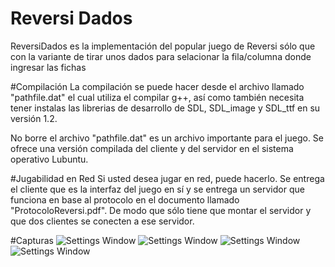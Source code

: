 # Reversi Dados
ReversiDados es la implementación del popular juego de Reversi sólo que con la variante de tirar unos dados para selacionar la fila/columna donde ingresar las fichas

#Compilación
La compilación se puede hacer desde el archivo llamado "pathfile.dat" el cual utiliza el compilar g++, así como también necesita tener instalas las librerias de desarrollo de SDL, SDL_image y SDL_ttf en su versión 1.2.

No borre el archivo "pathfile.dat" es un archivo importante para el juego. Se ofrece una versión compilada del cliente y del servidor en el sistema operativo Lubuntu.

#Jugabilidad en Red
Si usted desea jugar en red, puede hacerlo. Se entrega el cliente que es la interfaz del juego en sí y se entrega un servidor que funciona en base al protocolo en el documento llamado "ProtocoloReversi.pdf". De modo que sólo tiene que montar el servidor y que dos clientes se conecten a ese servidor.

#Capturas
![Settings Window](https://raw.github.com/jonatalamantes/ReversiDados/master/Capturas/Captura1.jpg)
![Settings Window](https://raw.github.com/jonatalamantes/ReversiDados/master/Capturas/Captura2.jpg)
![Settings Window](https://raw.github.com/jonatalamantes/ReversiDados/master/Capturas/Captura3.jpg)
![Settings Window](https://raw.github.com/jonatalamantes/ReversiDados/master/Capturas/Captura4.jpg)